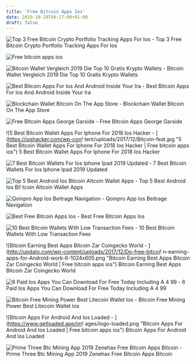 ```yaml
---
title: 'Free Bitcoin Apps Ios'
date: 2019-10-20T06:17:00+01:00
draft: false
---
```


![Top 3 Free Bitcoin Crypto Portfolio Tracking Apps For Ios - ](https://averagetechblog.com/wp-content/uploads/2018/07/Screenshot-2018-07-13-10.31.28.jpg "Top 3 Free Bitcoin Crypto Portfolio Tracking Apps For Ios | Free bitcoin apps ios") Top 3 Free Bitcoin Crypto Portfolio Tracking Apps For Ios

![Free bitcoin apps ios](https://krypto-vergleich.de/wp-content/uploads/2018/01/20172F09-Krypto-Vergleich-Beitragsbild-Inspiration-17.png "Free bitcoin apps ios") 

![Bitcoin Wallet Vergleich 2019 Die Top 10 Gratis Krypto Wallets - ](https://kryptoszene.de/wp-content/uploads/2018/08/IOTA-Trinity-Wallet.png "Bitcoin Wallet Vergleich 2019 Die Top 10 Gratis Krypto Wallets | Free bitcoin apps ios") Bitcoin Wallet Vergleich 2019 Die Top 10 Gratis Krypto Wallets

![Best Bitcoin Apps For Ios And Android Inside Your Ira - ](https://insideyourira.com/wp-content/uploads/2019/01/black-android-smartphone-best-Bitcoin-apps-px.jpg "Best Bitcoin Apps For Ios And Android Inside Your Ira | Free bitcoin apps ios") Best Bitcoin Apps For Ios And Android Inside Your Ira

![Blockchain Wallet Bitcoin On The App Store - ](https://is4-ssl.mzstatic.com/image/thumb/Purple123/v4/af/42/8d/af428de1-a632-e167-9f38-3c2797f7e803/pr_source.jpg/300x0w.jpg "Blockchain Wallet Bitcoin On The App Store | Free bitcoin apps ios") Blockchain Wallet Bitcoin On The App Store

![Free Bitcoin Apps George Garside - ](https://georgegarside.com/apps/free-bitcoin/free-bitcoin-app@2x.png "Free Bitcoin Apps George Garside | Free bitcoin apps ios") Free Bitcoin Apps George Garside 

![5 Best Bitcoin Wallet Apps For Iphone For 2018 Ios Hacker - ](https://ioshacker.com/wp-con!   tent/uploads/2017/12/Bitcoin-feat.jpg "5 Best Bitcoin Wallet Apps For Iphone For 2018 Ios Hacker | Free bitcoin apps ios") 5 Best Bitcoin Wallet Apps For Iphone For 2018 Ios Hacker

![7 Best Bitcoin Wallets For Ios Iphone Ipad 2019 Updated - ](https://99bitcoins.com/wp-content/uploads/2017/07/shutterstock_216249526.jpg "7 Best Bitcoin Wallets For Ios Iphone Ipad 2019 Updated | Free bitcoin apps ios") 7 Best Bitcoin Wallets For Ios Iphone Ipad 2019 Updated

![Top 5 Best Android Ios Bitcoin Altcoin Wallet Apps - ](https://www.coinsfact.com/wp-content/uploads/2017/12/best-mobile-android-ios-bitcoin-altcoin-wallets-cryptocurrency.jpg "Top 5 Best Android Ios Bitcoin Altcoin Wallet Apps | Free bitcoin apps ios") Top 5 Best Android Ios Bi! tcoin Altcoin Wallet Apps

![Qoinpro App Ios Beitrage Navigation - ](http://rigaservice.biz/img/d942d0fc6c533e4deb5f66f9b6609d72.jpg "Qoinpro App Ios Beitrage Navigation | Free bitcoin apps ios") Qoinpro App Ios Beitrage Navigation

![Best Free Bitcoin Apps Ios - ](https://coinsutra.com/wp-content/uploads/2018/02/LTC-to-BTC-Binance.png "Best Free Bitcoin Apps Ios | Free bitcoin apps ios") Best Free Bitcoin Apps Ios

![10 Best Bitcoin Wallets With Low Transaction Fees - ](https://cdn.geckoandfly.com/wp-content/uploads/2016/12/blockchain.jpg "10 Best Bitcoin Wallets With Low Transaction Fees | Free bitcoin apps ios") 10 Best Bitcoin Wallets With Low Transaction Fees

![Bitcoin Earning Best Apps Bitcoin Zar Coingecko World - ](http://updato.com/wp-content/uploads/2017/12/Do-free-bitcoi!   n-earning-apps-for-Android-work-6-1024x605.png "Bitcoin Earning Best Apps Bitcoin Zar Coingecko World | Free bitcoin apps ios") Bitcoin Earning Best Apps Bitcoin Zar Coingecko World

![6 Paid Ios Apps You Can Download For Free Today Including A 4 99 - ](https://cdn.wccftech.com/wp-content/uploads/2017/10/iOS-Apps-gone-Free-New.jpg "6 Paid Ios Apps You Can Download For Free Today Including A 4 99 | Free bitcoin apps ios") 6 Paid Ios Apps You Can Download For Free Today Including A 4 99

![Bitcoin Free Mining Power Best Litecoin Wallet Ios - ](http://media.idownloadblog.com/wp-content/uploads/2017/12/MobileMiner.jpg "Bitcoin Free Mining Power Best Litecoin Wallet Ios | Free bitcoin apps ios") Bitcoin Free Mining Power Best Litecoin Wallet Ios

![Bitcoin Apps For Android And Ios Loaded - ](https://www.getloaded.app/im!   ages/logo-loaded.png "Bitcoin Apps For Android And Ios Loaded | Free bitcoin apps ios") Bitcoin Apps For Android And Ios Loaded

![Prime Three Btc Mining App 2019 Zenehax Free Bitcoin Apps Bitcoin - ](https://upcrypto.org/wp-content/uploads/2019/05/top-3-btc-mining-app-2019-zenehaxfree-bitcoin-apps-bitcoin-mining-apps-iphone-480x330.jpg "Prime Three Btc Mining App 2019 Zenehax Free Bitcoin Apps Bitcoin | Free bitcoin apps ios") Prime Three Btc Mining App 2019 Zenehax Free Bitcoin Apps Bitcoin